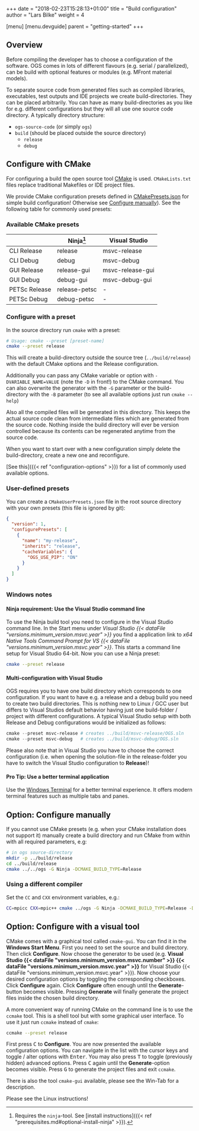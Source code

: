 +++
date = "2018-02-23T15:28:13+01:00"
title = "Build configuration"
author = "Lars Bilke"
weight = 4

[menu]
  [menu.devguide]
    parent = "getting-started"
+++

## Overview

Before compiling the developer has to choose a configuration of the software. OGS comes in lots of different flavours (e.g. serial / parallelized), can be build with optional features or modules (e.g. MFront material models).

To separate source code from generated files such as compiled libraries, executables, test outputs and IDE projects we create build-directories. They can be placed arbitrarily. You can have as many build-directories as you like for e.g. different configurations but they will all use one source code directory. A typically directory structure:

- `ogs-source-code` (or simply `ogs`)
- `build` (should be placed outside the source directory)
  - `release`
  - `debug`

## Configure with CMake

For configuring a build the open source tool [CMake](http://www.cmake.org) is used. `CMakeLists.txt` files replace traditional Makefiles or IDE project files.

We provide CMake configuration presets defined in [CMakePresets.json](https://gitlab.opengeosys.org/ogs/ogs/-/blob/master/CMakePresets.json) for simple build configuration! Otherwise see [Configure manually](#option-configure-manually)). See the following table for commonly used presets:

### Available CMake presets

<!-- vale off -->

|               | Ninja[^1]     | Visual Studio    |
| ------------- | ------------- | ---------------- |
| CLI Release   | release       | msvc-release     |
| CLI Debug     | debug         | msvc-debug       |
| GUI Release   | release-gui   | msvc-release-gui |
| GUI Debug     | debug-gui     | msvc-debug-gui   |
| PETSc Release | release-petsc | -                |
| PETSc Debug   | debug-petsc   | -                |

<!-- vale on -->

[^1]: Requires the `ninja`-tool. See [install instructions]({{< ref "prerequisites.md#optional-install-ninja" >}}).

### Configure with a preset

In the source directory run `cmake` with a preset:

```bash
# Usage: cmake --preset [preset-name]
cmake --preset release
```

This will create a build-directory outside the source tree (`../build/release`) with the default CMake options and the Release configuration.

Additionally you can pass any CMake variable or option with `-DVARIABLE_NAME=VALUE` (note the `-D` in front!) to the CMake command. You can also overwrite the generator with the `-G` parameter or the build-directory with the `-B` parameter (to see all available options just run `cmake --help`)

Also all the compiled files will be generated in this directory. This keeps the actual source code clean from intermediate files which are generated from the source code. Nothing inside the build directory will ever be version controlled because its contents can be regenerated anytime from the source code.

When you want to start over with a new configuration simply delete the build-directory, create a new one and reconfigure.

[See this]({{< ref "configuration-options" >}}) for a list of commonly used available options.

<div class='note'>

### User-defined presets

You can create a `CMakeUserPresets.json` file in the root source directory with your own presets (this file is ignored by git):

```json
{
  "version": 1,
  "configurePresets": [
    {
      "name": "my-release",
      "inherits": "release",
      "cacheVariables": {
        "OGS_USE_PIP": "ON"
      }
    }
  ]
}

```

</div>

<div class='win'>

<div class='note'>

### Windows notes

#### <i class="far fa-check"></i> Ninja requirement: Use the Visual Studio command line

To use the Ninja build tool you need to configure in the Visual Studio command line. In the Start menu under *Visual Studio {{< dataFile "versions.minimum_version.msvc.year" >}}* you find a application link to *x64 Native Tools Command Prompt for VS {{< dataFile "versions.minimum_version.msvc.year" >}}*. This starts a command line setup for Visual Studio 64-bit. Now you can use a Ninja preset:

```bash
cmake --preset release
```

#### <i class="far fa-exclamation-triangle"></i> Multi-configuration with Visual Studio

OGS requires you to have one build directory which corresponds to one configuration. If you want to have e.g. a release and a debug build you need to create two build directories. This is nothing new to Linux / GCC user but differs to Visual Studios default behavior having just one build-folder / project with different configurations. A typical Visual Studio setup with both Release and Debug configurations would be initialized as follows:

```powershell
cmake --preset msvc-release # creates ../build/msvc-release/OGS.sln
cmake --preset msvc-debug   # creates ../build/msvc-debug/OGS.sln
```

Please also note that in Visual Studio you have to choose the correct configuration (i.e. when opening the solution-file in the release-folder you have to switch the Visual Studio configuration to **Release**)!

#### <i class="far fa-check"></i> Pro Tip: Use a better terminal application

Use the [Windows Terminal](https://www.microsoft.com/en-us/p/windows-terminal/9n0dx20hk701) for a better terminal experience. It offers modern terminal features such as multiple tabs and panes.

</div>

</div>

## Option: Configure manually

If you cannot use CMake presets (e.g. when your CMake installation does not support it) manually create a build directory and run CMake from within with all required parameters, e.g:

```bash
# in ogs source-directory
mkdir -p ../build/release
cd ../build/release
cmake ../../ogs -G Ninja -DCMAKE_BUILD_TYPE=Release
```

<div class='note'>

### Using a different compiler

Set the `CC` and `CXX` environment variables, e.g.:

```bash
CC=mpicc CXX=mpic++ cmake ../ogs -G Ninja -DCMAKE_BUILD_TYPE=Release -DOGS_USE_PETSC=ON
```

</div>

## Option: Configure with a visual tool

<div class='win'>

CMake comes with a graphical tool called `cmake-gui`. You can find it in the **Windows Start Menu**. First you need to set the source and build directory. Then click **Configure**. Now choose the generator to be used (e.g. **Visual Studio {{< dataFile "versions.minimum_version.msvc.number" >}} {{< dataFile "versions.minimum_version.msvc.year" >}}** for Visual Studio {{< dataFile "versions.minimum_version.msvc.year" >}}). Now choose your desired configuration options by toggling the corresponding checkboxes. Click **Configure** again. Click **Configure** often enough until the **Generate**-button becomes visible. Pressing **Generate** will finally generate the project files inside the chosen build directory.

</div>

<div class='linux'>

A more convenient way of running CMake on the command line is to use the `ccmake` tool. This is a shell tool but with some graphical user interface. To use it just run `ccmake` instead of `cmake`:

```bash
ccmake --preset release
```

First press <kbd>C</kbd> to **Configure**. You are now presented the available configuration options. You can navigate in the list with the cursor keys and toggle / alter options with <kbd>Enter</kbd>. You may also press <kbd>T</kbd> to toggle (previously hidden) advanced options. Press <kbd>C</kbd> again until the **Generate**-option becomes visible. Press <kbd>G</kbd> to generate the project files and exit `ccmake`.

There is also the tool `cmake-gui` available, please see the Win-Tab for a description.

</div>

<div class='mac'>

Please see the Linux instructions!

</div>
